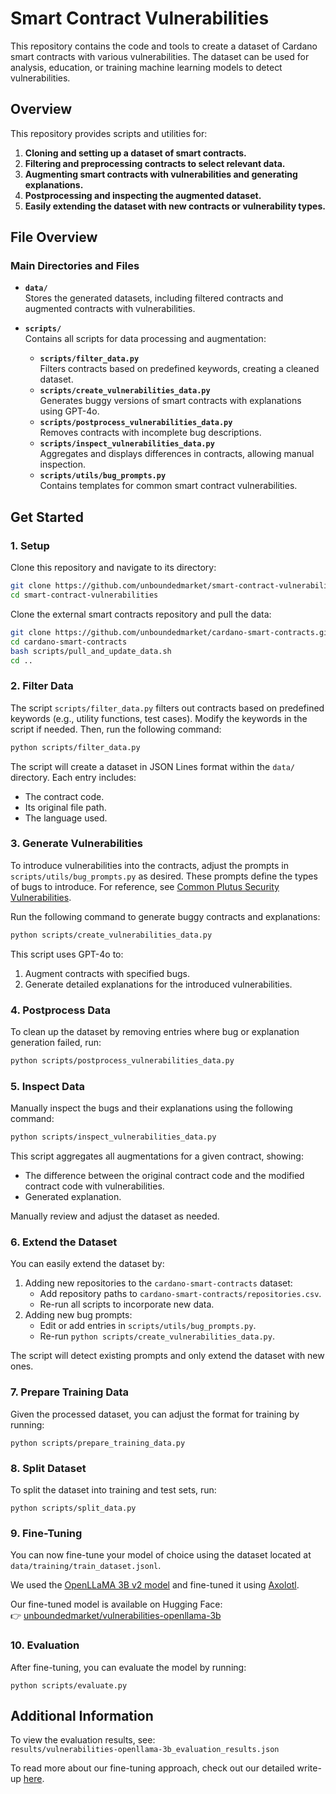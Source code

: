 # Smart Contract Vulnerabilities

This repository contains the code and tools to create a dataset of Cardano smart contracts with various vulnerabilities. The dataset can be used for analysis, education, or training machine learning models to detect vulnerabilities.

## Overview

This repository provides scripts and utilities for:
1. **Cloning and setting up a dataset of smart contracts.**
2. **Filtering and preprocessing contracts to select relevant data.**
3. **Augmenting smart contracts with vulnerabilities and generating explanations.**
4. **Postprocessing and inspecting the augmented dataset.**
5. **Easily extending the dataset with new contracts or vulnerability types.**

## File Overview

### Main Directories and Files
- **`data/`**  
  Stores the generated datasets, including filtered contracts and augmented contracts with vulnerabilities.

- **`scripts/`**  
  Contains all scripts for data processing and augmentation:
  - **`scripts/filter_data.py`**  
    Filters contracts based on predefined keywords, creating a cleaned dataset.
  - **`scripts/create_vulnerabilities_data.py`**  
    Generates buggy versions of smart contracts with explanations using GPT-4o.
  - **`scripts/postprocess_vulnerabilities_data.py`**  
    Removes contracts with incomplete bug descriptions.
  - **`scripts/inspect_vulnerabilities_data.py`**  
    Aggregates and displays differences in contracts, allowing manual inspection.
  - **`scripts/utils/bug_prompts.py`**  
    Contains templates for common smart contract vulnerabilities.

## Get Started

### 1. Setup

Clone this repository and navigate to its directory:

```bash
git clone https://github.com/unboundedmarket/smart-contract-vulnerabilities.git
cd smart-contract-vulnerabilities
```

Clone the external smart contracts repository and pull the data:

```bash
git clone https://github.com/unboundedmarket/cardano-smart-contracts.git
cd cardano-smart-contracts
bash scripts/pull_and_update_data.sh
cd ..
```

### 2. Filter Data

The script `scripts/filter_data.py` filters out contracts based on predefined keywords (e.g., utility functions, test cases). Modify the keywords in the script if needed. Then, run the following command:

```bash
python scripts/filter_data.py
```

The script will create a dataset in JSON Lines format within the `data/` directory. Each entry includes:
- The contract code.
- Its original file path.
- The language used.

### 3. Generate Vulnerabilities

To introduce vulnerabilities into the contracts, adjust the prompts in `scripts/utils/bug_prompts.py` as desired. These prompts define the types of bugs to introduce. For reference, see [Common Plutus Security Vulnerabilities](https://www.mlabs.city/blog/common-plutus-security-vulnerabilities).

Run the following command to generate buggy contracts and explanations:

```bash
python scripts/create_vulnerabilities_data.py
```

This script uses GPT-4o to:
1. Augment contracts with specified bugs.
2. Generate detailed explanations for the introduced vulnerabilities.

### 4. Postprocess Data

To clean up the dataset by removing entries where bug or explanation generation failed, run:

```bash
python scripts/postprocess_vulnerabilities_data.py
```

### 5. Inspect Data

Manually inspect the bugs and their explanations using the following command:

```bash
python scripts/inspect_vulnerabilities_data.py
```

This script aggregates all augmentations for a given contract, showing:
- The difference between the original contract code and the modified contract code with vulnerabilities.
- Generated explanation.

Manually review and adjust the dataset as needed.

### 6. Extend the Dataset

You can easily extend the dataset by:
1. Adding new repositories to the `cardano-smart-contracts` dataset:
   - Add repository paths to `cardano-smart-contracts/repositories.csv`.
   - Re-run all scripts to incorporate new data.
2. Adding new bug prompts:
   - Edit or add entries in `scripts/utils/bug_prompts.py`.
   - Re-run `python scripts/create_vulnerabilities_data.py`.

The script will detect existing prompts and only extend the dataset with new ones.

### 7. Prepare Training Data

Given the processed dataset, you can adjust the format for training by running:

`python scripts/prepare_training_data.py`

### 8. Split Dataset

To split the dataset into training and test sets, run:

`python scripts/split_data.py`

### 9. Fine-Tuning

You can now fine-tune your model of choice using the dataset located at `data/training/train_dataset.jsonl`.

We used the [OpenLLaMA 3B v2 model](https://huggingface.co/openlm-research/open_llama_3b_v2) and fine-tuned it using [Axolotl](https://github.com/axolotl-ai-cloud/axolotl).

Our fine-tuned model is available on Hugging Face:  
👉 [unboundedmarket/vulnerabilities-openllama-3b](https://huggingface.co/unboundedmarket/vulnerabilities-openllama-3b)

### 10. Evaluation

After fine-tuning, you can evaluate the model by running:

`python scripts/evaluate.py`

## Additional Information

To view the evaluation results, see:  
`results/vulnerabilities-openllama-3b_evaluation_results.json`

To read more about our fine-tuning approach, check out our detailed write-up [here](https://drive.google.com/file/d/1_L0TezkXa7Gw0-Ya0OQ9X5O46iVLDXyn/view?usp=sharing).
